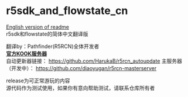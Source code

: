 # r5sdk_and_flowstate_cn  
[English version of readme](/README_ENG.md)  
r5sdk和flowstate的简体中文翻译版  

翻译by：Pathfinder(R5RCN)全体开发者  
__[官方KOOK服务器](https://kook.top/MQLPDV "点击进入")__    
自动更新器链接：
https://github.com/HarukaB/r5rcn_autoupdate 主服务器（开发中）：
https://github.com/diaoyugan/r5rcn-masterserver

release为可正常游玩的内容  
源代码作为测试使用，如果你有意向帮助测试，请联系仓库所有者
